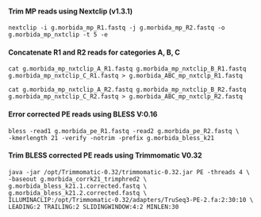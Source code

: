 #### Trim MP reads using Nextclip (v1.3.1)
```
nextclip -i g.morbida_mp_R1.fastq -j g.morbida_mp_R2.fastq -o g.morbida_mp_nxtclip -t 5 -e
```
#### Concatenate R1 and R2 reads for categories A, B, C
```
cat g.morbida_mp_nxtclip_A_R1.fastq g.morbida_mp_nxtclip_B_R1.fastq g.morbida_mp_nxtclip_C_R1.fastq > g.morbida_ABC_mp_nxtclp_R1.fastq
```
```
cat g.morbida_mp_nxtclip_A_R2.fastq g.morbida_mp_nxtclip_B_R2.fastq g.morbida_mp_nxtclip_C_R2.fastq > g.morbida_ABC_mp_nxtclp_R2.fastq
```
#### Error corrected PE reads using BLESS V:0.16 ####
```
bless -read1 g.morbida_pe_R1.fastq -read2 g.morbida_pe_R2.fastq \
-kmerlength 21 -verify -notrim -prefix g.morbida_bless_k21
```
#### Trim BLESS corrected PE reads using Trimmomatic V0.32 
```
java -jar /opt/Trimmomatic-0.32/trimmomatic-0.32.jar PE -threads 4 \
-baseout g.morbida_corrk21_trimphred2 \
g.morbida_bless_k21.1.corrected.fastq \
g.morbida_bless_k21.2.corrected.fastq \
ILLUMINACLIP:/opt/Trimmomatic-0.32/adapters/TruSeq3-PE-2.fa:2:30:10 \
LEADING:2 TRAILING:2 SLIDINGWINDOW:4:2 MINLEN:30
```